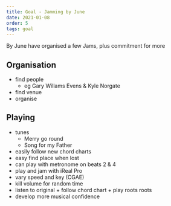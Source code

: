 ```yaml
---
title: Goal - Jamming by June
date: 2021-01-08
order: 5
tags: goal
---
```


By June have organised a few Jams, plus commitment for more

## Organisation

- find people
  - eg Gary Willams Evens & Kyle Norgate
- find venue
- organise

## Playing

- tunes
  - Merry go round
  - Song for my Father
- easily follow new chord charts
- easy find place when lost
- can play with metronome on beats 2 & 4
- play and jam with iReal Pro
- vary speed and key (CGAE)
- kill volume for random time
- listen to original + follow chord chart + play roots roots
- develop more musical confidence

